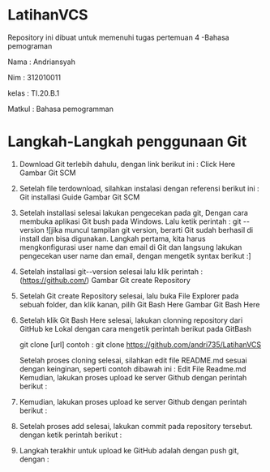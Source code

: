 # LatihanVCS

Repository ini dibuat untuk memenuhi tugas pertemuan 4 -Bahasa pemograman

Nama : Andriansyah

Nim : 312010011

kelas : TI.20.B.1

Matkul : Bahasa pemogramman

# Langkah-Langkah penggunaan Git


1. Download Git terlebih dahulu, dengan link berikut ini : Click Here Gambar Git SCM
2. Setelah file terdownload, silahkan instalasi dengan referensi berikut ini : Git installasi Guide Gambar Git SCM
3. Setelah installasi selesai lakukan pengecekan pada git, Dengan cara membuka aplikasi Git bush pada Windows. Lalu ketik perintah : git --version
 ![jika muncul tampilan git version, berarti Git sudah berhasil di install dan bisa digunakan. Langkah pertama, kita harus mengkonfigurasi user name dan     email di Git dan     langsung lakukan pengecekan user name dan email, dengan mengetik syntax berikut :]
4. Setelah installasi git--version selesai lalu klik perintah :(https://github.com/) Gambar Git create Repository
5. Setelah Git create Repository selesai, lalu buka File Explorer pada sebuah folder, dan klik kanan, pilih Git Bash Here Gambar Git Bash Here
6. Setelah klik Git Bash Here selesai, lakukan clonning repository dari GitHub ke Lokal dengan cara mengetik perintah berikut pada GitBash

    git clone [url] contoh : git clone https://github.com/andri735/LatihanVCS

    Setelah proses cloning selesai, silahkan edit file README.md sesuai dengan keinginan, seperti contoh dibawah ini : Edit File Readme.md
    Kemudian, lakukan proses upload ke server Github dengan perintah berikut :
7. Kemudian, lakukan proses upload ke server Github dengan perintah berikut :
8. Setelah proses add selesai, lakukan commit pada repository tersebut. dengan ketik perintah berikut :
9. Langkah terakhir untuk upload ke GitHub adalah dengan push git, dengan :

